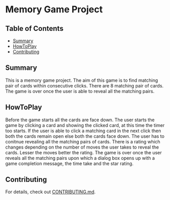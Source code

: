 # Memory Game Project

## Table of Contents

* [Summary](#summary)
* [HowToPlay](#howtoplay)
* [Contributing](#contributing)

## Summary

This is a memory game project. The aim of this game is to find matching pair of cards within consecutive clicks. There are 8 matching pair of cards. The game is over once the user is able to reveal all the matching pairs.

## HowToPlay

Before the game starts all the cards are face down. The user starts the game by clicking a card and showing the clicked card, at this time the timer too starts. If the user is able to click a matching card in the next click then both the cards remain open else both the cards face down. The user has to conitnue revealing all the matching pairs of cards. There is a rating which changes depending on the number of moves the user takes to reveal the cards. Lesser the moves better the rating. The game is over once the user reveals all the matching pairs upon which a dialog box opens up with a game completion message, the time take and the star rating.

## Contributing

For details, check out [CONTRIBUTING.md](CONTRIBUTING.md).
